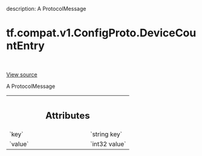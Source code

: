 description: A ProtocolMessage

<div itemscope itemtype="http://developers.google.com/ReferenceObject">
<meta itemprop="name" content="tf.compat.v1.ConfigProto.DeviceCountEntry" />
<meta itemprop="path" content="Stable" />
</div>

# tf.compat.v1.ConfigProto.DeviceCountEntry

<!-- Insert buttons and diff -->

<table class="tfo-notebook-buttons tfo-api nocontent" align="left">

</table>

<a target="_blank" class="external" href="/code/stable/tensorflow/core/protobuf/config.proto">View source</a>



A ProtocolMessage

<!-- Placeholder for "Used in" -->




<!-- Tabular view -->
 <table class="responsive fixed orange">
<colgroup><col width="214px"><col></colgroup>
<tr><th colspan="2"><h2 class="add-link">Attributes</h2></th></tr>

<tr>
<td>
`key`<a id="key"></a>
</td>
<td>
`string key`
</td>
</tr><tr>
<td>
`value`<a id="value"></a>
</td>
<td>
`int32 value`
</td>
</tr>
</table>



